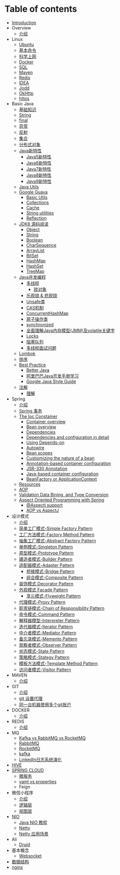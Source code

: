 # Table of contents

* [Introduction](README.md)
* Overview
  * [介绍](oveaview/jie-shao.md)
* Linux
  * [Ubuntu](linux-1/ubuntu.md)
  * [基本命令](linux-1/ji-ben-ming-ling.md)
  * [科学上网](linux-1/ke-xue-shang-wang.md)
  * [Docker](linux-1/docker-1.md)
  * [SQL](linux-1/sql.md)
  * [Maven](linux-1/maven-1.md)
  * [Redis](linux-1/redis.md)
  * [IDEA](linux-1/idea.md)
  * [Jodd](linux-1/jodd.md)
  * [OkHttp](linux-1/okhttp.md)
  * [https](linux-1/https.md)
* Basic Java
  * [基础知识](basic-java-1/ji-chu-zhi-shi.md)
  * [String](basic-java-1/string.md)
  * [final](basic-java-1/final.md)
  * [异常](basic-java-1/yi-chang.md)
  * [反射](basic-java-1/fan-she.md)
  * [集合](basic-java-1/ji-he.md)
  * [分布式对象](basic-java-1/fen-bu-shi-dui-xiang.md)
  * [Java新特性](basic-java-1/java-xin-te-xing/README.md)
    * [Java5新特性](basic-java-1/java-xin-te-xing/java5-xin-te-xing.md)
    * [Java6新特性](basic-java-1/java-xin-te-xing/java6-xin-te-xing.md)
    * [Java7新特性](basic-java-1/java-xin-te-xing/java7-xin-te-xing.md)
    * [Java8新特性](basic-java-1/java-xin-te-xing/java8-xin-te-xing.md)
    * [Java9新特性](basic-java-1/java-xin-te-xing/java9-xin-te-xing.md)
  * [Java Utils](basic-java-1/java-utils.md)
  * [Google Guava](basic-java-1/google-guava/README.md)
    * [Basic Utils](basic-java-1/google-guava/basic-utils.md)
    * [Collections](basic-java-1/google-guava/collections.md)
    * [Cache](basic-java-1/google-guava/cache.md)
    * [String utilities](basic-java-1/google-guava/string-utilities.md)
    * [Reflection](basic-java-1/google-guava/reflection.md)
  * [JDK8 源码阅读](basic-java-1/jdk8-yuan-ma-yue-du/README.md)
    * [Object](basic-java-1/jdk8-yuan-ma-yue-du/object.md)
    * [String](basic-java-1/jdk8-yuan-ma-yue-du/string.md)
    * [Boolean](basic-java-1/jdk8-yuan-ma-yue-du/boolean.md)
    * [CharSequence](basic-java-1/jdk8-yuan-ma-yue-du/charsequence.md)
    * [ArrayList](basic-java-1/jdk8-yuan-ma-yue-du/arraylist.md)
    * [BitSet](basic-java-1/jdk8-yuan-ma-yue-du/bitset.md)
    * [HashMap](basic-java-1/jdk8-yuan-ma-yue-du/hashmap.md)
    * [HashSet](basic-java-1/jdk8-yuan-ma-yue-du/hashset.md)
    * [TreeMap](basic-java-1/jdk8-yuan-ma-yue-du/treemap.md)
  * [Java并发编程](basic-java-1/java-bing-fa-bian-cheng/README.md)
    * [多线程](basic-java-1/java-bing-fa-bian-cheng/duo-xian-cheng/README.md)
      * [锁对象](basic-java-1/java-bing-fa-bian-cheng/duo-xian-cheng/suo-dui-xiang.md)
    * [乐观锁 & 悲观锁](basic-java-1/java-bing-fa-bian-cheng/le-guan-suo-bei-guan-suo.md)
    * [Unsafe类](basic-java-1/java-bing-fa-bian-cheng/unsafe-lei.md)
    * [CAS机制](basic-java-1/java-bing-fa-bian-cheng/cas-ji-zhi.md)
    * [ConcurrentHashMap](basic-java-1/java-bing-fa-bian-cheng/concurrenthashmap.md)
    * [原子操作类](basic-java-1/java-bing-fa-bian-cheng/yuan-zi-cao-zuo-lei.md)
    * [synchronized](basic-java-1/java-bing-fa-bian-cheng/synchronized.md)
    * [全面理解Java内存模型\(JMM\)及volatile关键字](basic-java-1/java-bing-fa-bian-cheng/quan-mian-li-jie-java-nei-cun-mo-xing-jmm-ji-volatile-guan-jian-zi.md)
    * [Locks](basic-java-1/java-bing-fa-bian-cheng/locks.md)
    * [阻塞队列](basic-java-1/java-bing-fa-bian-cheng/zu-sai-dui-lie.md)
    * [多线程面试问题](basic-java-1/java-bing-fa-bian-cheng/duo-xian-cheng-mian-shi-wen-ti.md)
  * [Lombok](basic-java-1/lombok.md)
  * [排序](basic-java-1/pai-xu.md)
  * [Best Practice](basic-java-1/best-practice/README.md)
    * [Better Java](basic-java-1/best-practice/better-java.md)
    * [阿里巴巴Java开发手册学习](basic-java-1/best-practice/e-li-ba-ba-java-kai-fa-shou-ce-xue-xi.md)
    * [Google Java Style Guide](basic-java-1/best-practice/google-java-style-guide.md)
  * [注解](basic-java-1/zhu-jie/README.md)
    * [理解](basic-java-1/zhu-jie/li-jie.md)
* Spring
  * [介绍](spring-2/jie-shao.md)
  * [Spring 事务](spring-2/spring-shi-wu.md)
  * [The Ioc Constainer](spring-2/the-ioc-constainer/README.md)
    * [Container overview](spring-2/the-ioc-constainer/container-overview.md)
    * [Bean overview](spring-2/the-ioc-constainer/bean-overview.md)
    * [Dependencies](spring-2/the-ioc-constainer/dependencies.md)
    * [Dependencies and configuration in detail](spring-2/the-ioc-constainer/dependencies-and-configuration-in-detail.md)
    * [Using Depends-on](spring-2/the-ioc-constainer/using-depends-on.md)
    * [Autowire](spring-2/the-ioc-constainer/autowire.md)
    * [Bean scopes](spring-2/the-ioc-constainer/bean-scopes.md)
    * [Custiomizing the nature of a bean](spring-2/the-ioc-constainer/custiomizing-the-nature-of-a-bean.md)
    * [Annotation-based container configuration](spring-2/the-ioc-constainer/annotation-based-container-configuration.md)
    * [JSR-330 Annotation](spring-2/the-ioc-constainer/jsr-330-annotation.md)
    * [Java-based container configuration](spring-2/the-ioc-constainer/java-based-container-configuration.md)
    * [BeanFactory or ApplicationContext](spring-2/the-ioc-constainer/beanfactory-or-applicationcontext.md)
  * [Resources](spring-2/resources.md)
  * [AOP](spring-2/aop.md)
  * [Validation,Data Bining, and Type Conversion](spring-2/validation-data-bining-and-type-conversion.md)
  * [Aspect Oriented Programming with Spring](spring-2/aspect-oriented-programming-with-spring/README.md)
    * [@Aspectj support](spring-2/aspect-oriented-programming-with-spring/aspectj-support.md)
    * [AOP vs AspectJ](spring-2/aspect-oriented-programming-with-spring/aop-vs-aspectj.md)
* 设计模式
  * [介绍](she-ji-mo-shi-1/jie-shao.md)
  * [简单工厂模式-Simple Factory Pattern](she-ji-mo-shi-1/jian-dan-gong-chang-mo-shi-simple-factory-pattern.md)
  * [工厂方法模式-Factory Method Pattern](she-ji-mo-shi-1/gong-chang-fang-fa-mo-shi-factory-method-pattern.md)
  * [抽象工厂模式-Abstract Factory Pattern](she-ji-mo-shi-1/chou-xiang-gong-chang-mo-shi-abstract-factory-pattern.md)
  * [单例模式-Singleton Pattern](she-ji-mo-shi-1/dan-li-mo-shi-singleton-pattern.md)
  * [原型模式-Prototype Pattern](she-ji-mo-shi-1/yuan-xing-mo-shi-prototype-pattern.md)
  * [建造者模式-Builder Pattern](she-ji-mo-shi-1/jian-zao-zhe-mo-shi-builder-pattern.md)
  * [适配器模式-Adapter Pattern](she-ji-mo-shi-1/shi-pei-qi-mo-shi-adapter-pattern/README.md)
    * [桥接模式-Bridge Pattern](she-ji-mo-shi-1/shi-pei-qi-mo-shi-adapter-pattern/qiao-jie-mo-shi-bridge-pattern.md)
    * [组合模式-Composite Pattern](she-ji-mo-shi-1/shi-pei-qi-mo-shi-adapter-pattern/zu-he-mo-shi-composite-pattern.md)
  * [装饰模式 Decorator Pattern](she-ji-mo-shi-1/zhuang-shi-mo-shi-decorator-pattern.md)
  * [外观模式 Facade Pattern](she-ji-mo-shi-1/wai-guan-mo-shi-facade-pattern/README.md)
    * [享元模式-Flyweight Pattern](she-ji-mo-shi-1/wai-guan-mo-shi-facade-pattern/xiang-yuan-mo-shi-flyweight-pattern.md)
  * [代理模式-Proxy Pattern](she-ji-mo-shi-1/dai-li-mo-shi-proxy-pattern.md)
  * [职责链模式-Chain of Responsibility Pattern](she-ji-mo-shi-1/zhi-ze-lian-mo-shi-chain-of-responsibility-pattern.md)
  * [命令模式-Command Pattern](she-ji-mo-shi-1/ming-ling-mo-shi-command-pattern.md)
  * [解释器模型-Interpreter Pattern](she-ji-mo-shi-1/jie-shi-qi-mo-xing-interpreter-pattern.md)
  * [迭代器模式-Iterator Pattern](she-ji-mo-shi-1/die-dai-qi-mo-shi-iterator-pattern.md)
  * [中介者模式-Mediator Pattern](she-ji-mo-shi-1/zhong-jie-zhe-mo-shi-mediator-pattern.md)
  * [备忘录模式-Memento Pattern](she-ji-mo-shi-1/bei-wang-lu-mo-shi-memento-pattern.md)
  * [观察者模式-Observer Pattern](she-ji-mo-shi-1/guan-cha-zhe-mo-shi-observer-pattern.md)
  * [状态模式-State Pattern](she-ji-mo-shi-1/zhuang-tai-mo-shi-state-pattern.md)
  * [策略模式-Stategy Pattern](she-ji-mo-shi-1/ce-lve-mo-shi-stategy-pattern.md)
  * [模板方法模式-Template Method Pattern](she-ji-mo-shi-1/mo-ban-fang-fa-mo-shi-template-method-pattern.md)
  * [访问者模式-Visitor Pattern](she-ji-mo-shi-1/fang-wen-zhe-mo-shi-visitor-pattern.md)
* MAVEN
  * [介绍](maven-1/jie-shao.md)
* GIT
  * [介绍](git-1/jie-shao.md)
  * [git 设置代理](git-1/git-she-zhi-dai-li.md)
  * [同一台机器使用多个git账户](git-1/tong-yi-tai-ji-qi-shi-yong-duo-ge-git-zhang-hu.md)
* DOCKER
  * [介绍](docker-1/jie-shao.md)
* REDIS
  * [介绍](redis-1/jie-shao.md)
* MQ
  * [Kafka vs RabbitMQ vs RocketMQ](mq-1/kafka-vs-rabbitmq-vs-rocketmq.md)
  * [RabbitMQ](mq-1/rabbitmq.md)
  * [RocketMQ](mq-1/rocketmq.md)
  * [kafka](mq-1/jie-shao.md)
  * [LinkedIn日志系统演化](mq-1/linkedin-ri-zhi-xi-tong-yan-hua.md)
* [HIVE](jie-shao-1.md)
* [SPRING CLOUD](jie-shao/README.md)
  * [微服务](jie-shao/wei-fu-wu.md)
  * [yaml vs properties](jie-shao/yaml-vs-properties.md)
  * Feign
* 微信小程序
  * [介绍](wei-xin-xiao-cheng-xu-1/jie-shao.md)
  * [逻辑层](wei-xin-xiao-cheng-xu-1/luo-ji-ceng.md)
  * [视图层](wei-xin-xiao-cheng-xu-1/shi-tu-ceng.md)
* [NIO](nio/README.md)
  * [Java NIO 教程](nio/java-nio-jiao-cheng.md)
  * [Netty](nio/netty.md)
  * [Netty 应用场景](nio/netty-ying-yong-chang-jing.md)
* Ali
  * [Druid](ali/druid.md)
* 基本概念
  * [Websocket](ji-ben-gai-nian/websocket.md)
* [数据结构](jie-shao-2.md)
* [nginx](nginx.md)

